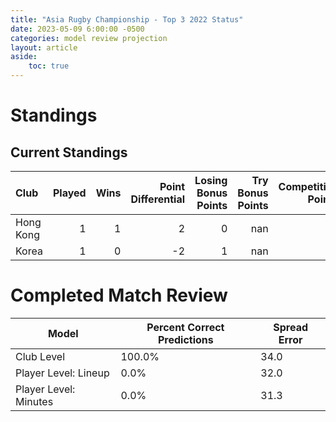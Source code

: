```yaml
---  
title: "Asia Rugby Championship - Top 3 2022 Status"  
date: 2023-05-09 6:00:00 -0500  
categories: model review projection  
layout: article  
aside:  
    toc: true  
---
```

# Standings

## Current Standings


| Club      |   Played |   Wins |   Point Differential |   Losing Bonus Points |   Try Bonus Points |   Competition Points |
|:----------|---------:|-------:|---------------------:|----------------------:|-------------------:|---------------------:|
| Hong Kong |        1 |      1 |                    2 |                     0 |                nan |                    4 |
| Korea     |        1 |      0 |                   -2 |                     1 |                nan |                    1 |



# Completed Match Review


| Model | Percent Correct Predictions | Spread Error |
| ------ | ------ | ------ |
| Club Level | 100.0% | 34.0 |
| Player Level: Lineup | 0.0% | 32.0 |
| Player Level: Minutes | 0.0% | 31.3 |

